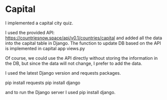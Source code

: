 # Capital
I implemented a capital city quiz.

I used the provided API: https://countriesnow.space/api/v0.1/countries/capital and added all the data into the capital table in Django.
The function to update DB based on the API is implemented in capital app views.py

Of course, we could use the API directly without storing the information in the DB, but since the data will not change, I prefer to add the data.

I used the latest Django version and requests packages.

pip install requests
pip install django

and to run the Django server I used pip install django.
